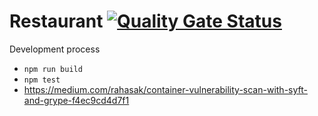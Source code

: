 Restaurant [![Quality Gate Status](https://sonarcloud.io/api/project_badges/measure?project=tcompart-restaurant&metric=alert_status)](https://sonarcloud.io/summary/new_code?id=tcompart-restaurant)
==========

Development process

* `npm run build`
* `npm test`
* https://medium.com/rahasak/container-vulnerability-scan-with-syft-and-grype-f4ec9cd4d7f1
